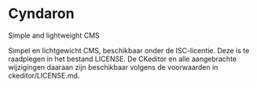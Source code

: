 # Cyndaron
Simple and lightweight CMS

Simpel en lichtgewicht CMS, beschikbaar onder de ISC-licentie. Deze is te raadplegen in het bestand LICENSE.
De CKeditor en alle aangebrachte wijzigingen daaraan zijn beschikbaar volgens de voorwaarden in ckeditor/LICENSE.md.
